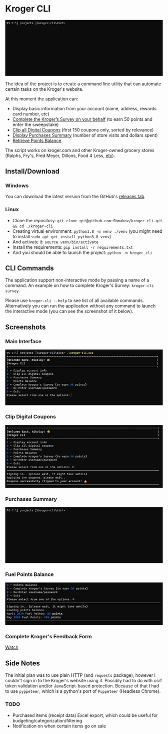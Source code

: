 Kroger CLI
==========

![Display Purchases Summary](images/Purchases-Summary.gif)

The idea of the project is to create a command line utility that can automate certain tasks on the Kroger's website.

At this moment the application can:

* Display basic information from your account (name, address, rewards card number, etc)
* [Complete the Kroger’s Survey on your behalf](images/Kroger-Survey.gif) (to earn 50 points and enter the sweepstake)
* [Clip all Digital Coupons](#clip-digital-coupons) (first 150 coupons only, sorted by relevance)
* [Display Purchases Summary](#purchases-summary) (number of store visits and dollars spent)
* [Retrieve Points Balance](#fuel-points-balance)

The script works on kroger.com and other Kroger-owned grocery stores (Ralphs, Fry's, Fred Meyer, Dillons, Food 4 Less, [etc](https://en.wikipedia.org/wiki/Kroger#Chains)).

Install/Download
----------------

### Windows

You can download the latest version from the GitHub's [releases tab](https://github.com/Shmakov/kroger-cli/releases).

### Linux

* Clone the repository: `git clone git@github.com:Shmakov/kroger-cli.git && cd ./kroger-cli`
* Creating virtual environment: `python3.8 -m venv ./venv` (you might need to install `sudo apt-get install python3.8-venv`)
* And activate it: `source venv/bin/activate`
* Install the requirements: `pip install -r requirements.txt`
* And you should be able to launch the project: `python -m kroger_cli`

CLI Commands
------------

The application support non-interactive mode by passing a name of a command. An example on how to complete Kroger's Survey: `kroger-cli survey`.

Please use `kroger-cli --help` to see list of all available commands. Alternatively you can run the application without any command to launch the interactive mode (you can see the screenshot of it below).

Screenshots
-----------

### Main Interface

![Kroger CLI Screenshot](images/Home-Screen-Screenshot.png)

### Clip Digital Coupons

![Clip all Kroger's Digital Coupons](images/Clip-Digital-Coupons.png)

### Purchases Summary

![Display Purchases Summary](images/Purchases-Summary.gif)

### Fuel Points Balance

![Fuel Points Balance](images/Fuel-Points-Balance.png)

### Complete Kroger's Feedback Form

[Watch](images/Kroger-Survey.gif)

Side Notes
----------

The initial plan was to use plain HTTP (and `requests` package), however I couldn't sign in to the Kroger's website using it. Possibly had to do with csrf token validation and/or JavaScript-based protection. Because of that I had to use `pyppeteer`, which is a python's port of `Puppeteer` (Headless Chrome).

### TODO

* Purchased items (receipt data) Excel export, which could be useful for budgeting/categorization/filtering
* Notification on when certain items go on sale
